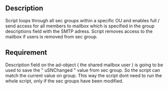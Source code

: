 Description
-----------
Script loops through all sec groups within a specific OU and enables full / send access for all members to mailbox which is specified in the group descriptions field with the SMTP adress.
Script removes access to the mailbox if users is removed from sec group.

Requirement
-----------
Description field on the ad-object ( the shared mailbox user ) is going to be used to save the " uSNChanged " value from sec group. So the script can match the current value on group. This way the script dont need to run the whole script, only if the sec groups have been modified.
